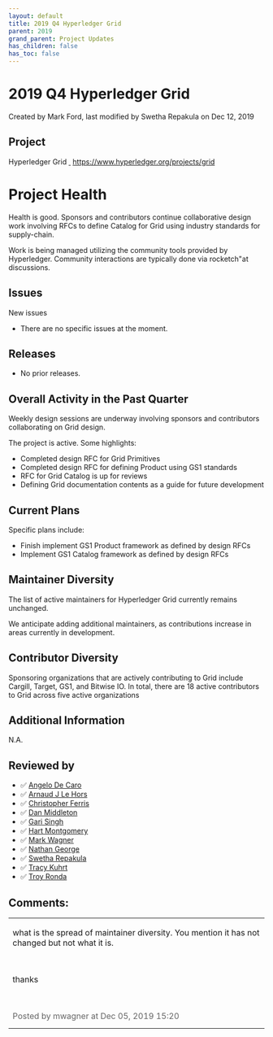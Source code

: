 ```yaml
---
layout: default
title: 2019 Q4 Hyperledger Grid
parent: 2019
grand_parent: Project Updates
has_children: false
has_toc: false
---
```


# 2019 Q4 Hyperledger Grid

Created by Mark Ford, last modified by Swetha Repakula on Dec 12, 2019

## Project

Hyperledger Grid <a href="https://www.hyperledger.org/projects/grid" class="external-link" rel="nofollow"> </a>
<a href="https://www.hyperledger.org/projects/grid" class="external-link" rel="nofollow">https://www.hyperledger.org/projects/grid</a>

# Project Health

Health is good. Sponsors and contributors continue collaborative design
work involving RFCs to define Catalog for Grid using industry standards
for supply-chain.

Work is being managed utilizing the community tools provided by Hyperledger. Community interactions are typically done via rocketch"at discussions.

## Issues

New issues

-   There are no specific issues at the moment.

## Releases

-   No prior releases.

## Overall Activity in the Past Quarter

Weekly design sessions are underway involving sponsors and contributors
collaborating on Grid design.

The project is active. Some highlights:

-   Completed design RFC for Grid Primitives
-   Completed design RFC for defining Product using GS1 standards
-   RFC for Grid Catalog is up for reviews
-   Defining Grid documentation contents as a guide for future
development

## Current Plans

Specific plans include:

-   Finish implement GS1 Product framework as defined by design RFCs
-   Implement GS1 Catalog framework as defined by design RFCs

## Maintainer Diversity

The list of active maintainers for Hyperledger Grid currently remains
unchanged.

We anticipate adding additional maintainers, as contributions increase
in areas currently in development.

## Contributor Diversity

Sponsoring organizations that are actively contributing to Grid include
Cargill, Target, GS1, and Bitwise IO. In total, there are 18 active
contributors to Grid across five active organizations

## Additional Information

N.A.

## Reviewed by
-   ✅ <a href="https://wiki.hyperledger.org/display/~angelo.decaro" class="confluence-userlink user-mention" data-username="angelo.decaro" data-linked-resource-id="16327529" data-linked-resource-version="1" data-linked-resource-type="userinfo" data-base-url="https://wiki.hyperledger.org">Angelo De Caro</a>
-   ✅ <a href="https://wiki.hyperledger.org/display/~lehors" class="confluence-userlink user-mention" data-username="lehors" data-linked-resource-id="2394240" data-linked-resource-version="1" data-linked-resource-type="userinfo" data-base-url="https://wiki.hyperledger.org">Arnaud J Le Hors</a>
-   ✅ <a href="https://wiki.hyperledger.org/display/~ChristopherFerris" class="confluence-userlink user-mention" data-username="ChristopherFerris" data-linked-resource-id="2392402" data-linked-resource-version="1" data-linked-resource-type="userinfo" data-base-url="https://wiki.hyperledger.org">Christopher Ferris</a>
-   ✅
<a href="https://wiki.hyperledger.org/display/~dan.middleton@intel.com" class="confluence-userlink user-mention" data-username="dan.middleton@intel.com" data-linked-resource-id="6427025" data-linked-resource-version="2" data-linked-resource-type="userinfo" data-base-url="https://wiki.hyperledger.org">Dan Middleton</a>
-   ✅ <a href="https://wiki.hyperledger.org/display/~mastersingh24" class="confluence-userlink user-mention" data-username="mastersingh24" data-linked-resource-id="16321659" data-linked-resource-version="1" data-linked-resource-type="userinfo" data-base-url="https://wiki.hyperledger.org">Gari Singh</a>
-   ✅ <a href="https://wiki.hyperledger.org/display/~hartm" class="confluence-userlink user-mention" data-username="hartm" data-linked-resource-id="6422922" data-linked-resource-version="1" data-linked-resource-type="userinfo" data-base-url="https://wiki.hyperledger.org">Hart Montgomery</a>
-   ✅ <a href="https://wiki.hyperledger.org/display/~mwagner" class="confluence-userlink user-mention" data-username="mwagner" data-linked-resource-id="5505170" data-linked-resource-version="1" data-linked-resource-type="userinfo" data-base-url="https://wiki.hyperledger.org">Mark Wagner</a>
-   ✅ <a href="https://wiki.hyperledger.org/display/~nage" class="confluence-userlink user-mention" data-username="nage" data-linked-resource-id="2393038" data-linked-resource-version="1" data-linked-resource-type="userinfo" data-base-url="https://wiki.hyperledger.org">Nathan George</a>
-   ✅ <a href="https://wiki.hyperledger.org/display/~swetharepakula" class="confluence-userlink user-mention" data-username="swetharepakula" data-linked-resource-id="5505323" data-linked-resource-version="1" data-linked-resource-type="userinfo" data-base-url="https://wiki.hyperledger.org">Swetha Repakula</a>
-   ✅ <a href="https://wiki.hyperledger.org/display/~tkuhrt" class="confluence-userlink user-mention" data-username="tkuhrt" data-linked-resource-id="1180151" data-linked-resource-version="2" data-linked-resource-type="userinfo" data-base-url="https://wiki.hyperledger.org">Tracy Kuhrt</a>
-   ✅ <a href="https://wiki.hyperledger.org/display/~troyronda" class="confluence-userlink user-mention" data-username="troyronda" data-linked-resource-id="9110618" data-linked-resource-version="2" data-linked-resource-type="userinfo" data-base-url="https://wiki.hyperledger.org">Troy Ronda</a>

## Comments:

<table data-border="0" width="100%">
<colgroup>
<col style="width: 100%" />
</colgroup>
<tbody>
<tr class="odd">
<td><span id="comment-24778331"></span>
<p>what is the spread of maintainer diversity. You mention it has not
changed but not what it is.</p>
<p><br />
</p>
<p>thanks</p>
<p><br />
</p>
<div class="smallfont" data-align="left" style="color: #666666; width: 98%; margin-bottom: 10px;">
 Posted by mwagner at Dec 05, 2019 15:20 </div ></td>
</tr>
</tbody>
</table>




